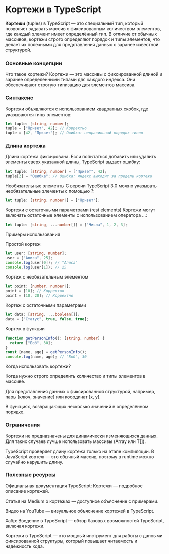 # Кортежи в TypeScript

**Кортежи** (tuples) в TypeScript — это специальный тип, который позволяет задавать массив с фиксированным количеством элементов, где каждый элемент имеет определённый тип. В отличие от обычных массивов, кортежи строго определяют порядок и типы элементов, что делает их полезными для представления данных с заранее известной структурой.

### Основные концепции

Что такое кортежи?
Кортежи — это массивы с фиксированной длиной и заранее определёнными типами для каждого индекса. Они обеспечивают строгую типизацию для элементов массива.

### Синтаксис

Кортежи объявляются с использованием квадратных скобок, где указываются типы элементов:

```ts
let tuple: [string, number];
tuple = ["Привет", 42]; // Корректно
tuple = [42, "Привет"]; // Ошибка: неправильный порядок типов
```

### Длина кортежа

Длина кортежа фиксирована. Если попытаться добавить или удалить элементы сверх указанной длины, TypeScript выдаст ошибку:

```ts
let tuple: [string, number] = ["Привет", 42];
tuple[2] = "Ошибка"; // Ошибка: индекс выходит за пределы кортежа
```

Необязательные элементы
С версии TypeScript 3.0 можно указывать необязательные элементы с помощью ?:

```ts
let tuple: [string, number?] = ["Привет"];
```

Кортежи с остаточными параметрами (rest elements)
Кортежи могут включать остаточные элементы с использованием оператора ...:

```ts
let tuple: [string, ...number[]] = ["Числа", 1, 2, 3];
```

Примеры использования

Простой кортеж

```ts
let user: [string, number];
user = ["Алиса", 25];
console.log(user[0]); // "Алиса"
console.log(user[1]); // 25
```

Кортеж с необязательным элементом

```ts
let point: [number, number?];
point = [10]; // Корректно
point = [10, 20]; // Корректно
```

Кортеж с остаточными параметрами

```ts
let data: [string, ...boolean[]];
data = ["Статус", true, false, true];
```

Кортеж в функции

```ts
function getPersonInfo(): [string, number] {
  return ["Боб", 30];
}
const [name, age] = getPersonInfo();
console.log(name, age); // "Боб", 30
```

Когда использовать кортежи?

Когда нужно строго определить количество и типы элементов в массиве.

Для представления данных с фиксированной структурой, например, пары [ключ, значение] или координат [x, y].

В функциях, возвращающих несколько значений в определённом порядке.

### Ограничения

Кортежи не предназначены для динамически изменяющихся данных. Для таких случаев лучше использовать массивы (Array<T> или T[]).

TypeScript проверяет длину кортежа только на этапе компиляции. В JavaScript кортеж — это обычный массив, поэтому в runtime можно случайно нарушить длину.

### Полезные ресурсы

Официальная документация TypeScript: Кортежи — подробное описание кортежей.

Статья на Medium о кортежах — доступное объяснение с примерами.

Видео на YouTube — визуальное объяснение кортежей в TypeScript.

Хабр: Введение в TypeScript — обзор базовых возможностей TypeScript, включая кортежи.

Кортежи в TypeScript — это мощный инструмент для работы с данными фиксированной структуры, который повышает читаемость и надёжность кода.
